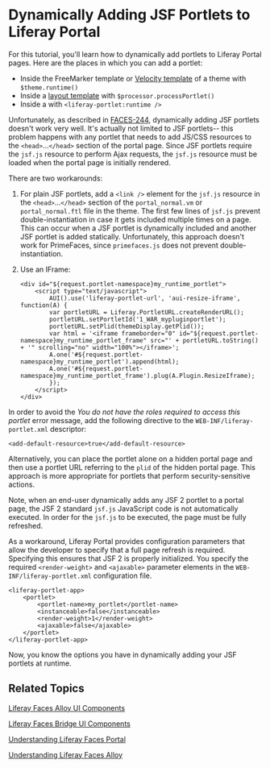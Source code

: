# Dynamically Adding JSF Portlets to Liferay Portal [](id=dynamically-adding-jsf-portlets-to-liferay-portal)

For this tutorial, you'll learn how to dynamically add portlets to Liferay
Portal pages. Here are the places in which you can add a portlet: 

- Inside the FreeMarker template or [Velocity
  template](http://www.liferay.com/community/wiki/-/wiki/Main/Embedding+a+portlet+in+the+theme)
  of a theme with `$theme.runtime()` 
- Inside a [layout template](http://www.liferay.com/community/wiki/-/wiki/Main/Add+runtime+portlets+to+a+layout)
  with `$processor.processPortlet()` 
- Inside a  with `<liferay-portlet:runtime />` 

Unfortunately, as described in
[FACES-244](http://issues.liferay.com/browse/FACES-244), dynamically adding JSF
portlets doesn't work very well. It's actually not limited to JSF portlets--
this problem happens with any portlet that needs to add JS/CSS resources to
the `<head>`...`</head>` section of the portal page. Since JSF portlets require
the `jsf.js` resource to perform Ajax requests, the `jsf.js` resource must be
loaded when the portal page is initially rendered. 

There are two workarounds: 

1.  For plain JSF portlets, add a `<link />` element for the `jsf.js` resource
    in the `<head>`...`</head>` section of the `portal_normal.vm` or
    `portal_normal.ftl` file in the theme. The first few lines of `jsf.js`
    prevent double-instantiation in case it gets included multiple times on a
    page. This can occur when a JSF portlet is dynamically included and another
    JSF portlet is added statically. Unfortunately, this approach doesn't work
    for PrimeFaces, since `primefaces.js` does not prevent double-instantiation.

2.  Use an IFrame: 

        <div id="${request.portlet-namespace}my_runtime_portlet">
            <script type="text/javascript">
                AUI().use('liferay-portlet-url', 'aui-resize-iframe', function(A) {
                var portletURL = Liferay.PortletURL.createRenderURL();
                portletURL.setPortletId('1_WAR_mypluginportlet');
                portletURL.setPlid(themeDisplay.getPlid());
                var html = '<iframe frameborder="0" id="${request.portlet-namespace}my_runtime_portlet_frame" src="' + portletURL.toString() + '" scrolling="no" width="100%"></iframe>';
                A.one('#${request.portlet-namespace}my_runtime_portlet').append(html);
                A.one('#${request.portlet-namespace}my_runtime_portlet_frame').plug(A.Plugin.ResizeIframe);
                });
            </script>
        </div>
 
In order to avoid the *You do not have the roles required to access this
portlet* error message, add the following directive to the
`WEB-INF/liferay-portlet.xml` descriptor: 

    <add-default-resource>true</add-default-resource>

Alternatively, you can place the portlet alone on a hidden portal page and
then use a portlet URL referring to the `plid` of the hidden portal page. This
approach is more appropriate for portlets that perform security-sensitive
actions. 

Note, when an end-user dynamically adds any JSF 2 portlet to a portal page, the
JSF 2 standard `jsf.js` JavaScript code is not automatically executed. In order
for the `jsf.js` to be executed, the page must be fully refreshed. 

As a workaround, Liferay Portal provides configuration parameters that allow the
developer to specify that a full page refresh is required. Specifying this
ensures that JSF 2 is properly initialized. You specify the required
`<render-weight>` and `<ajaxable>` parameter elements in the
`WEB-INF/liferay-portlet.xml` configuration file. 

    <liferay-portlet-app>
        <portlet>
            <portlet-name>my_portlet</portlet-name>
            <instanceable>false</instanceable>
            <render-weight>1</render-weight>
            <ajaxable>false</ajaxable>
        </portlet>
    </liferay-portlet-app>

Now, you know the options you have in dynamically adding your JSF portlets at
runtime. 

## Related Topics [](id=related-topics)

[Liferay Faces Alloy UI Components](/develop/tutorials/-/knowledge_base/6-2/liferay-faces-alloy-ui-components)

[Liferay Faces Bridge UI Components](/develop/tutorials/-/knowledge_base/6-2/liferay-faces-bridge-ui-components)

[Understanding Liferay Faces Portal](/develop/tutorials/-/knowledge_base/6-2/understanding-liferay-faces-portal)

[Understanding Liferay Faces Alloy](/develop/tutorials/-/knowledge_base/6-2/understanding-liferay-faces-alloy)
